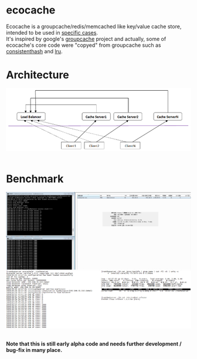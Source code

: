 # ecocache
Ecocache is a groupcache/redis/memcached like key/value cache store, intended to be used in [specific cases](https://www.cnblogs.com/ecofast/p/9084160.html).</br>
It's inspired by google's [groupcache](https://github.com/golang/groupcache) project and actually, some of ecocache's core code were "copyed" from groupcache such as [consistenthash](https://github.com/golang/groupcache/tree/master/consistenthash) and [lru](https://github.com/golang/groupcache/blob/master/lru/lru.go).</br>

# Architecture
![image](https://github.com/ecofast/ecocache/blob/master/ecocache.png)</br></br>

# Benchmark
![image](https://github.com/ecofast/ecocache/blob/master/cacheserver_win7.jpg)</br>
![image](https://github.com/ecofast/ecocache/blob/master/cacheserver_centos7.png)</br></br>

**Note that this is still early alpha code and needs further development / bug-fix in many place.**
